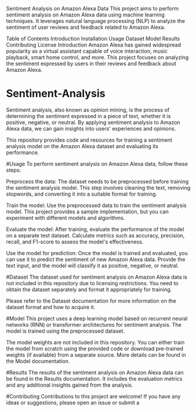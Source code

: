Sentiment Analysis on Amazon Alexa Data
This project aims to perform sentiment analysis on Amazon Alexa data using machine learning techniques. It leverages natural language processing (NLP) to analyze the sentiment of user reviews and feedback related to Amazon Alexa.

Table of Contents
Introduction
Installation
Usage
Dataset
Model
Results
Contributing
License
Introduction
Amazon Alexa has gained widespread popularity as a virtual assistant capable of voice interaction, music playback, smart home control, and more. This project focuses on analyzing the sentiment expressed by users in their reviews and feedback about Amazon Alexa.

# Sentiment-Analysis
Sentiment analysis, also known as opinion mining, is the process of determining the sentiment expressed in a piece of text, whether it is positive, negative, or neutral. By applying sentiment analysis to Amazon Alexa data, we can gain insights into users' experiences and opinions.

This repository provides code and resources for training a sentiment analysis model on the Amazon Alexa dataset and evaluating its performance.

#Usage
To perform sentiment analysis on Amazon Alexa data, follow these steps:

Preprocess the data: The dataset needs to be preprocessed before training the sentiment analysis model. This step involves cleaning the text, removing stopwords, and converting it into a suitable format for training.

Train the model: Use the preprocessed data to train the sentiment analysis model. This project provides a sample implementation, but you can experiment with different models and algorithms.

Evaluate the model: After training, evaluate the performance of the model on a separate test dataset. Calculate metrics such as accuracy, precision, recall, and F1-score to assess the model's effectiveness.

Use the model for prediction: Once the model is trained and evaluated, you can use it to predict the sentiment of new Amazon Alexa data. Provide the text input, and the model will classify it as positive, negative, or neutral.

#Dataset
The dataset used for sentiment analysis on Amazon Alexa data is not included in this repository due to licensing restrictions. You need to obtain the dataset separately and format it appropriately for training.

Please refer to the Dataset documentation for more information on the dataset format and how to acquire it.

#Model
This project uses a deep learning model based on recurrent neural networks (RNN) or transformer architectures for sentiment analysis. The model is trained using the preprocessed dataset.

The model weights are not included in this repository. You can either train the model from scratch using the provided code or download pre-trained weights (if available) from a separate source. More details can be found in the Model documentation.

#Results
The results of the sentiment analysis on Amazon Alexa data can be found in the Results documentation. It includes the evaluation metrics and any additional insights gained from the analysis.

#Contributing
Contributions to this project are welcome! If you have any ideas or suggestions, please open an issue or submit a
